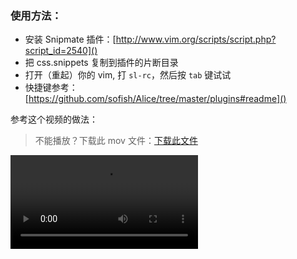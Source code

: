 ### 使用方法：

- 安装 Snipmate 插件：[http://www.vim.org/scripts/script.php?script_id=2540]()
- 把 css.snippets 复制到插件的片断目录
- 打开（重起）你的 vim, 打 `sl-rc`，然后按 `tab` 键试试
- 快捷键参考：[https://github.com/sofish/Alice/tree/master/plugins#readme]()

参考这个视频的做法：

> 不能播放？下载此 mov 文件：[下载此文件](http://aliceui.com/images/video/sl-vim-intro/sl-vim-intro.mov)

<video controls preload>
    <source src="http://aliceui.com/images/video/sl-vim-intro/sl-vim-intro.mov" poster="http://aliceui.com/images/video/sl-vim-intro/sl-vim-intro.jpg" width=404 height=480></source>
</video>